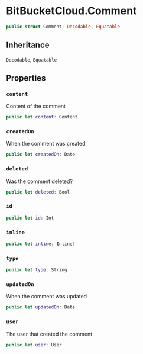 # BitBucketCloud.Comment

``` swift
public struct Comment: Decodable, Equatable 
```

## Inheritance

`Decodable`, `Equatable`

## Properties

### `content`

Content of the comment

``` swift
public let content: Content
```

### `createdOn`

When the comment was created

``` swift
public let createdOn: Date
```

### `deleted`

Was the comment deleted?

``` swift
public let deleted: Bool
```

### `id`

``` swift
public let id: Int
```

### `inline`

``` swift
public let inline: Inline?
```

### `type`

``` swift
public let type: String
```

### `updatedOn`

When the comment was updated

``` swift
public let updatedOn: Date
```

### `user`

The user that created the comment

``` swift
public let user: User
```
